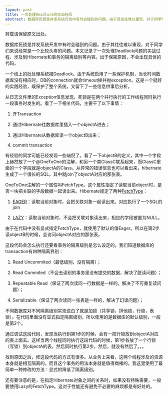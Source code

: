 ```yaml
---
layout: post
title: 一次处理Deadlock的实战经历
abstract: 数据库死锁是并发系统开发中有时会碰到的问题。由于其往往难以重现，对于同学们来说经常是一个比较头疼的问题。本文记录了一次处理Deadlock问题的实战过程，涉及到Hibernate和事务的隔离级别等内容。出于保密原因，不会出现具体的代码。
---
```

<div class="message">
转载请保留原文出处。
</div>

数据库死锁是并发系统开发中有时会碰到的问题。由于其往往难以重现，对于同学们来说经常是一个比较头疼的问题。本文记录了一次处理Deadlock问题的实战过程，涉及到Hibernate和事务的隔离级别等内容。出于保密原因，不会出现具体的代码。

一个线上的批处理系统报Deadlock。由于系统启用了一些保护机制，当长时间数据库没有相应时，DB的connection就会timeout掉并抛exception。这是一个挺好的实践经验，既保护了整个系统，又留下了一些信息供事后分析。

从日志文件里的Exception信息发现，死锁是在两个并行执行的工作线程同时执行一段事务时发生的。看了一下相关代码，主要干了以下事情：

1. 开Transaction

2. 通过Hibernate往数据库里插入一个objectA进去；

3. 通过Hibernate从数据库读一个objectB出来；

4. commit transaction

有经验的同学可能已经发现一些端倪了。看了一下objectB的定义，其中一个字段上赫然放了一个@OneToOne的注解，和另一个类ClassC联系起来，而ClassC里面的一个字段就是objectA的Class。从异常的错误信息也可以看出来，hibernate生成了一个很长的SQL，其中就join了objectA对应的那张表。

OneToOne注解的一个属性叫FetchType。这个属性指定了读取当前object时，是否一块把关联的字段数据一起读出来。Hibernate规定了两种[FetchType](https://docs.jboss.org/hibernate/jpa/2.1/api/javax/persistence/FetchType.html)：

1. [EAGER](https://docs.jboss.org/hibernate/jpa/2.1/api/javax/persistence/FetchType.html#EAGER)：读取当前对象时，会把关联对象一起读出来。对应执行了一个SQL的join

2. [LAZY](https://docs.jboss.org/hibernate/jpa/2.1/api/javax/persistence/FetchType.html#LAZY)：读取当前对象时，不会把关联对象读出来，相应的字段被置为NULL。

由于在代码中没有显式指定FetchType，就使用了默认的值Eager。所以在第2步读objectB的时候，会访问objectA对应的那张表。

这段代码会怎么执行还要看事务的隔离级别是怎么设定的。我们知道数据库的transaction有四种隔离界别：

1. Read Uncommited（最低级别，没有隔离）；

2. Read Commited（不会去读别的事务里没有提交的数据，解决了脏读问题）；

3. Repeatable Read（保证了两次读同一行数据是一样的，解决了不可重复读问题）；

4. Serializable（保证了两次读同一张表是一样的，解决了幻读问题）；

不同数据库对不同隔离级别实现说白了就是加锁（共享锁，排他锁，行锁，表锁）。在代码里面没有显式指定隔离级别，所以使用的是数据库的默认级别，一般是第2个。

通过调试这段代码，发现当执行到第1步的时候，会有一把行锁放到objectA对应的表上面去。这样当两个线程同时执行这段代码的时候，第1步各放了一个行锁（写锁）到objectA的表，然后同时执行第2步，然后，就没有然后了。。。

找到原因之后，修这段代码的方式有很多。从业务上来看，这两个线程涉及的资源本身就是相互隔离的。而且这个事务的用法本身就是值得商榷的。我这里使用了最简单一种修改的方法：显式的降低了隔离级别。

还有要注意的是，在指定Hibernate对象之间的关系时，如果没有特殊需要，一般要使用Lazy的FetchType。这对于性能还有避免不必要的麻烦都是有好处的。

